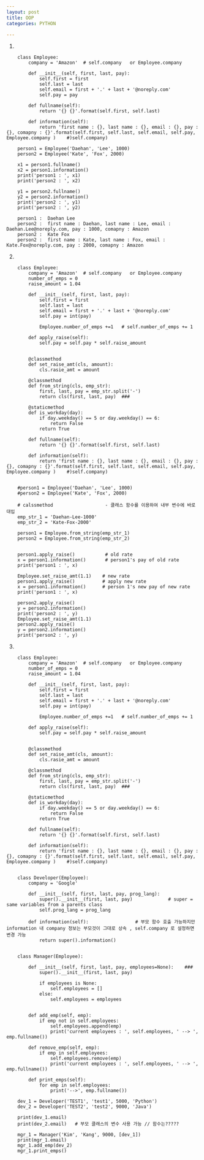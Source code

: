 ```yaml
---
layout: post
title: OOP
categories: PYTHON

---
```


1. 

        class Employee:
            company = 'Amazon'  # self.company   or Employee.company

            def __init__(self, first, last, pay):
                self.first = first
                self.last = last
                self.email = first + '.' + last + '@noreply.com'
                self.pay = pay

            def fullname(self):
                return '{} {}'.format(self.first, self.last)

            def information(self):
                return 'first name : {}, last name : {}, email : {}, pay : {}, comapny : {}'.format(self.first, self.last, self.email, self.pay, Employee.company )    #)self.company)

        person1 = Employee('Daehan', 'Lee', 1000)
        person2 = Employee('Kate', 'Fox', 2000)

        x1 = person1.fullname()
        x2 = person1.information()
        print('person1 : ', x1)
        print('person2 : ', x2)

        y1 = person2.fullname()
        y2 = person2.information()
        print('person2 : ', y1)
        print('person2 : ', y2)
        
        person1 :  Daehan Lee
        person2 :  first name : Daehan, last name : Lee, email : Daehan.Lee@noreply.com, pay : 1000, comapny : Amazon
        person2 :  Kate Fox
        person2 :  first name : Kate, last name : Fox, email : Kate.Fox@noreply.com, pay : 2000, comapny : Amazon
        
        
        
2.         


        class Employee:
            company = 'Amazon'  # self.company   or Employee.company
            number_of_emps = 0
            raise_amount = 1.04

            def __init__(self, first, last, pay):
                self.first = first
                self.last = last
                self.email = first + '.' + last + '@noreply.com'
                self.pay = int(pay)

                Employee.number_of_emps +=1   # self.number_of_emps += 1

            def apply_raise(self):
                self.pay = self.pay * self.raise_amount


            @classmethod
            def set_raise_amt(cls, amount):
                cls.rasie_amt = amount

            @classmethod
            def from_string(cls, emp_str):
                first, last, pay = emp_str.split('-')
                return cls(first, last, pay)  ###

            @staticmethod
            def is_workday(day):
                if day.weekday() == 5 or day.weekday() == 6:
                    return False
                return True

            def fullname(self):
                return '{} {}'.format(self.first, self.last)

            def information(self):
                return 'first name : {}, last name : {}, email : {}, pay : {}, comapny : {}'.format(self.first, self.last, self.email, self.pay, Employee.company )    #)self.company)


        #person1 = Employee('Daehan', 'Lee', 1000)
        #person2 = Employee('Kate', 'Fox', 2000)

        # calssmethod                   - 클래스 함수를 이용하여 내부 변수에 바로 대입
        emp_str_1 = 'Daehan-Lee-1000'
        emp_str_2 = 'Kate-Fox-2000'

        person1 = Employee.from_string(emp_str_1)     
        person2 = Employee.from_string(emp_str_2)


        person1.apply_raise()           # old rate 
        x = person1.information()       # person1's pay of old rate
        print('person1 : ', x)

        Employee.set_raise_amt(1.1)    # new rate
        person1.apply_raise()          # apply new rate
        x = person1.information()      # person 1's new pay of new rate
        print('person1 : ', x)

        person2.apply_raise()
        y = person2.information()
        print('person2 : ', y)
        Employee.set_raise_amt(1.1)
        person2.apply_raise()
        y = person2.information()
        print('person2 : ', y)


3. 


        class Employee:
            company = 'Amazon'  # self.company   or Employee.company
            number_of_emps = 0
            raise_amount = 1.04

            def __init__(self, first, last, pay):
                self.first = first
                self.last = last
                self.email = first + '.' + last + '@noreply.com'
                self.pay = int(pay)

                Employee.number_of_emps +=1   # self.number_of_emps += 1

            def apply_raise(self):
                self.pay = self.pay * self.raise_amount


            @classmethod
            def set_raise_amt(cls, amount):
                cls.rasie_amt = amount

            @classmethod
            def from_string(cls, emp_str):
                first, last, pay = emp_str.split('-')
                return cls(first, last, pay)  ###

            @staticmethod
            def is_workday(day):
                if day.weekday() == 5 or day.weekday() == 6:
                    return False
                return True

            def fullname(self):
                return '{} {}'.format(self.first, self.last)

            def information(self):
                return 'first name : {}, last name : {}, email : {}, pay : {}, comapny : {}'.format(self.first, self.last, self.email, self.pay, Employee.company )    #)self.company)


        class Developer(Employee):
            company = 'Google'

            def __init__(self, first, last, pay, prog_lang):
                super().__init__(first, last, pay)             # super = same variables from a parents class
                self.prog_lang = prog_lang

            def information(self):                 # 부모 함수 호출 가능하지만 information 내 company 정보는 부모것이 그대로 상속 , self.company 로 설정하면 변경 가능
                return super().information()


        class Manager(Employee):

            def __init__(self, first, last, pay, employees=None):    ### 
                super().__init__(first, last, pay)

                if employees is None:
                    self.employees = []
                else:
                    self.employees = employees


            def add_emp(self, emp):
                if emp not in self.employees:
                    self.employees.append(emp)
                    print('current employees : ', self.employees, ' --> ', emp.fullname())

            def remove_emp(self, emp):
                if emp in self.employees:
                    self.employees.remove(emp)
                    print('current employees : ', self.employees, ' --> ', emp.fullname())

            def print_emps(self):
                for emp in self.employees:
                    print('-->', emp.fullname())

        dev_1 = Developer('TEST1', 'test1', 5000, 'Python')
        dev_2 = Developer('TEST2', 'test2', 9000, 'Java')

        print(dev_1.email)
        print(dev_2.email)   # 부모 클래스의 변수 사용 가능 // 함수는?????

        mgr_1 = Manager('Kim', 'Kang', 9000, [dev_1])
        print(mgr_1.email)
        mgr_1.add_emp(dev_2)
        mgr_1.print_emps()
